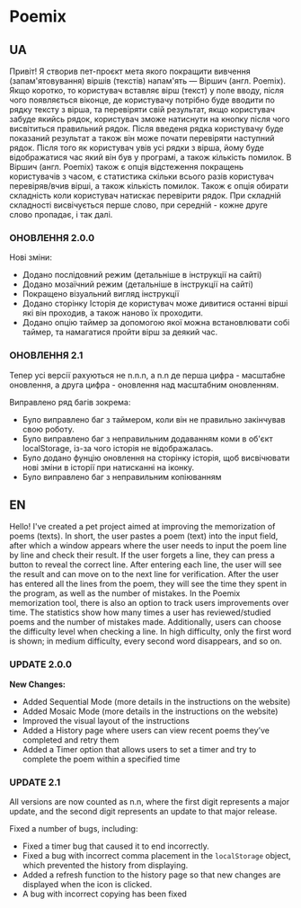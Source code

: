 # Poemix
## UA
Привіт! Я створив пет-проєкт мета якого покращити вивчення (запам'ятовування) віршів (текстів) напам'ять — Віршич (англ. Poemix). 
Якщо коротко, то користувач вставляє вірш (текст) у поле вводу, після чого появляється віконце, 
де користувачу потрібно буде вводити по рядку тексту з вірша, та перевіряти свій результат, 
якщо користувач забуде якийсь рядок, користувач зможе натиснути на кнопку після чого висвітиться правильний рядок. 
Після введеня рядка користувачу буде показаний результат а також він може почати перевіряти наступний рядок.
Після того як користувач увів усі рядки з вірша, йому буде відображатися час який він був у програмі,
а також кількість помилок.
В Віршич (англ. Poemix) також є опція відстеження покращень користувачів з часом, 
є статистика скільки всього разів користувач перевіряв/вчив вірші, а також кількість помилок.
Також є опція обирати складність коли користувач натискає перевірити рядок. 
При складній складності висвічується перше слово, при середній - кожне друге слово пропадає, і так далі.

### ОНОВЛЕННЯ 2.0.0
Нові зміни:
- Додано послідовний режим (детальніше в інструкції на сайті)
- Додано мозаїчний режим (детальніше в інструкції на сайті)
- Покращено візуальний вигляд інструкції
- Додано сторінку Історія де користувач може дивитися останні вірші які він проходив, а також наново їх проходити.
- Додано опцію таймер за допомогою якої можна встановлювати собі таймер, та намагатися пройти вірш за деякий час.

### ОНОВЛЕННЯ 2.1
Тепер усі версії рахуються не n.n.n, а n.n де перша цифра - масштабне оновлення, а друга цифра - оновлення над масштабним оновленням.

Виправлено ряд багів зокрема:
- Було виправлено баг з таймером, коли він не правильно закінчував свою роботу.
- Було виправлено баг з неправильним додаванням коми в об'єкт localStorage, із-за чого історія не відображалась.
- Було додано фунцію оновлення на сторінку історія, щоб висвічювати нові зміни в історії при натисканні на іконку.
- Було виправлено баг з неправильним копіюванням


## EN
Hello! I've created a pet project aimed at improving the memorization of poems (texts). 
In short, the user pastes a poem (text) into the input field, 
after which a window appears where the user needs to input the poem line by line and check their result. 
If the user forgets a line, they can press a button to reveal the correct line. After entering each line,
the user will see the result and can move on to the next line for verification.
After the user has entered all the lines from the poem, they will see the time they spent in the program, 
as well as the number of mistakes.
In the Poemix memorization tool, there is also an option to track users improvements over time. 
The statistics show how many times a user has reviewed/studied poems and the number of mistakes made.
Additionally, users can choose the difficulty level when checking a line. In high difficulty, 
only the first word is shown; in medium difficulty, every second word disappears, and so on.

### UPDATE 2.0.0
**New Changes:**
- Added Sequential Mode (more details in the instructions on the website)
- Added Mosaic Mode (more details in the instructions on the website)
- Improved the visual layout of the instructions
- Added a History page where users can view recent poems they’ve completed and retry them
- Added a Timer option that allows users to set a timer and try to complete the poem within a specified time

### UPDATE 2.1
All versions are now counted as n.n, where the first digit represents a major update, and the second digit represents an update to that major release.

Fixed a number of bugs, including:
- Fixed a timer bug that caused it to end incorrectly.
- Fixed a bug with incorrect comma placement in the `localStorage` object, which prevented the history from displaying.
- Added a refresh function to the history page so that new changes are displayed when the icon is clicked.
- A bug with incorrect copying has been fixed
